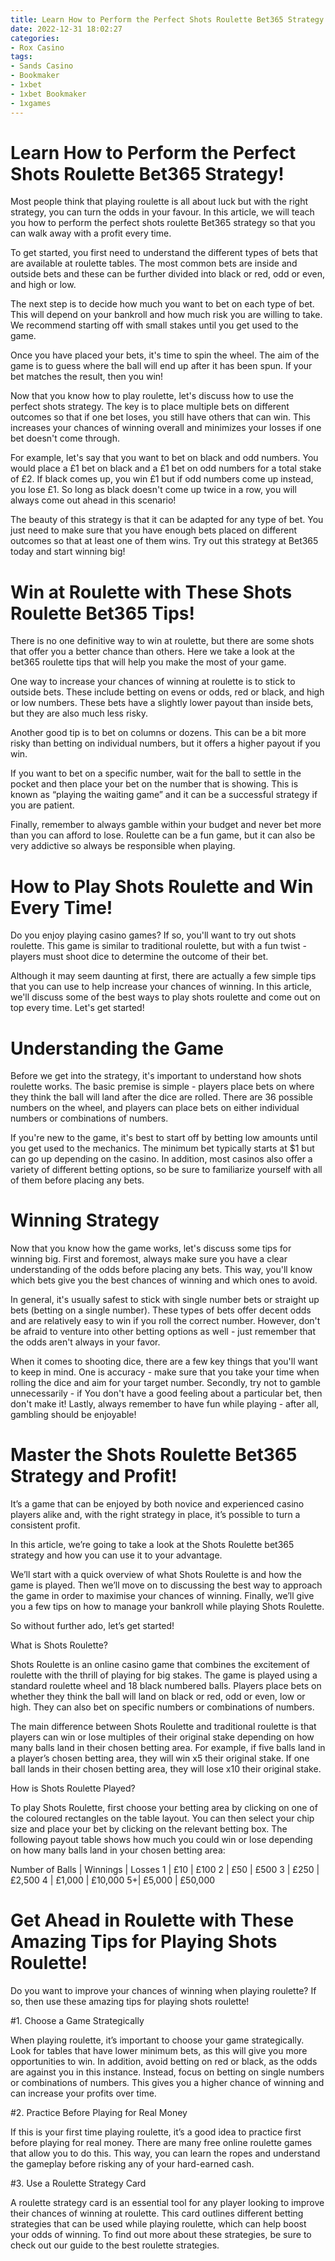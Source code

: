 ```yaml
---
title: Learn How to Perform the Perfect Shots Roulette Bet365 Strategy! 
date: 2022-12-31 18:02:27
categories:
- Rox Casino
tags:
- Sands Casino
- Bookmaker
- 1xbet
- 1xbet Bookmaker
- 1xgames
---
```



#  Learn How to Perform the Perfect Shots Roulette Bet365 Strategy! 

Most people think that playing roulette is all about luck but with the right strategy, you can turn the odds in your favour. In this article, we will teach you how to perform the perfect shots roulette Bet365 strategy so that you can walk away with a profit every time.

To get started, you first need to understand the different types of bets that are available at roulette tables. The most common bets are inside and outside bets and these can be further divided into black or red, odd or even, and high or low.

The next step is to decide how much you want to bet on each type of bet. This will depend on your bankroll and how much risk you are willing to take. We recommend starting off with small stakes until you get used to the game.

Once you have placed your bets, it's time to spin the wheel. The aim of the game is to guess where the ball will end up after it has been spun. If your bet matches the result, then you win!

Now that you know how to play roulette, let's discuss how to use the perfect shots strategy. The key is to place multiple bets on different outcomes so that if one bet loses, you still have others that can win. This increases your chances of winning overall and minimizes your losses if one bet doesn't come through.

For example, let's say that you want to bet on black and odd numbers. You would place a £1 bet on black and a £1 bet on odd numbers for a total stake of £2. If black comes up, you win £1 but if odd numbers come up instead, you lose £1. So long as black doesn't come up twice in a row, you will always come out ahead in this scenario!

The beauty of this strategy is that it can be adapted for any type of bet. You just need to make sure that you have enough bets placed on different outcomes so that at least one of them wins. Try out this strategy at Bet365 today and start winning big!

#  Win at Roulette with These Shots Roulette Bet365 Tips! 

There is no one definitive way to win at roulette, but there are some shots that offer you a better chance than others. Here we take a look at the bet365 roulette tips that will help you make the most of your game.

One way to increase your chances of winning at roulette is to stick to outside bets. These include betting on evens or odds, red or black, and high or low numbers. These bets have a slightly lower payout than inside bets, but they are also much less risky.

Another good tip is to bet on columns or dozens. This can be a bit more risky than betting on individual numbers, but it offers a higher payout if you win.

If you want to bet on a specific number, wait for the ball to settle in the pocket and then place your bet on the number that is showing. This is known as “playing the waiting game” and it can be a successful strategy if you are patient.

Finally, remember to always gamble within your budget and never bet more than you can afford to lose. Roulette can be a fun game, but it can also be very addictive so always be responsible when playing.

#  How to Play Shots Roulette and Win Every Time! 

Do you enjoy playing casino games? If so, you'll want to try out shots roulette. This game is similar to traditional roulette, but with a fun twist - players must shoot dice to determine the outcome of their bet.

Although it may seem daunting at first, there are actually a few simple tips that you can use to help increase your chances of winning. In this article, we'll discuss some of the best ways to play shots roulette and come out on top every time. Let's get started!

# Understanding the Game 

Before we get into the strategy, it's important to understand how shots roulette works. The basic premise is simple - players place bets on where they think the ball will land after the dice are rolled. There are 36 possible numbers on the wheel, and players can place bets on either individual numbers or combinations of numbers.

If you're new to the game, it's best to start off by betting low amounts until you get used to the mechanics. The minimum bet typically starts at $1 but can go up depending on the casino. In addition, most casinos also offer a variety of different betting options, so be sure to familiarize yourself with all of them before placing any bets.

# Winning Strategy 

Now that you know how the game works, let's discuss some tips for winning big. First and foremost, always make sure you have a clear understanding of the odds before placing any bets. This way, you'll know which bets give you the best chances of winning and which ones to avoid.

In general, it's usually safest to stick with single number bets or straight up bets (betting on a single number). These types of bets offer decent odds and are relatively easy to win if you roll the correct number. However, don't be afraid to venture into other betting options as well - just remember that the odds aren't always in your favor.

When it comes to shooting dice, there are a few key things that you'll want to keep in mind. One is accuracy - make sure that you take your time when rolling the dice and aim for your target number. Secondly, try not to gamble unnecessarily - if You don't have a good feeling about a particular bet, then don't make it! Lastly, always remember to have fun while playing - after all, gambling should be enjoyable!

#  Master the Shots Roulette Bet365 Strategy and Profit! 

It’s a game that can be enjoyed by both novice and experienced casino players alike and, with the right strategy in place, it’s possible to turn a consistent profit.

In this article, we’re going to take a look at the Shots Roulette bet365 strategy and how you can use it to your advantage.

We’ll start with a quick overview of what Shots Roulette is and how the game is played. Then we’ll move on to discussing the best way to approach the game in order to maximise your chances of winning. Finally, we’ll give you a few tips on how to manage your bankroll while playing Shots Roulette.

So without further ado, let’s get started!

What is Shots Roulette?

Shots Roulette is an online casino game that combines the excitement of roulette with the thrill of playing for big stakes. The game is played using a standard roulette wheel and 18 black numbered balls. Players place bets on whether they think the ball will land on black or red, odd or even, low or high. They can also bet on specific numbers or combinations of numbers.

The main difference between Shots Roulette and traditional roulette is that players can win or lose multiples of their original stake depending on how many balls land in their chosen betting area. For example, if five balls land in a player’s chosen betting area, they will win x5 their original stake. If one ball lands in their chosen betting area, they will lose x10 their original stake.

How is Shots Roulette Played?

To play Shots Roulette, first choose your betting area by clicking on one of the coloured rectangles on the table layout. You can then select your chip size and place your bet by clicking on the relevant betting box. The following payout table shows how much you could win or lose depending on how many balls land in your chosen betting area: 























  Number of Balls | Winnings | Losses      1 | £10 | £100 2 | £50 | £500 3 | £250 | £2,500 4 | £1,000 | £10,000 5+| £5,000 | £50,000

#  Get Ahead in Roulette with These Amazing Tips for Playing Shots Roulette!

Do you want to improve your chances of winning when playing roulette? If so, then use these amazing tips for playing shots roulette!

#1. Choose a Game Strategically

When playing roulette, it’s important to choose your game strategically. Look for tables that have lower minimum bets, as this will give you more opportunities to win. In addition, avoid betting on red or black, as the odds are against you in this instance. Instead, focus on betting on single numbers or combinations of numbers. This gives you a higher chance of winning and can increase your profits over time.

#2. Practice Before Playing for Real Money

If this is your first time playing roulette, it’s a good idea to practice first before playing for real money. There are many free online roulette games that allow you to do this. This way, you can learn the ropes and understand the gameplay before risking any of your hard-earned cash.

#3. Use a Roulette Strategy Card

A roulette strategy card is an essential tool for any player looking to improve their chances of winning at roulette. This card outlines different betting strategies that can be used while playing roulette, which can help boost your odds of winning. To find out more about these strategies, be sure to check out our guide to the best roulette strategies.